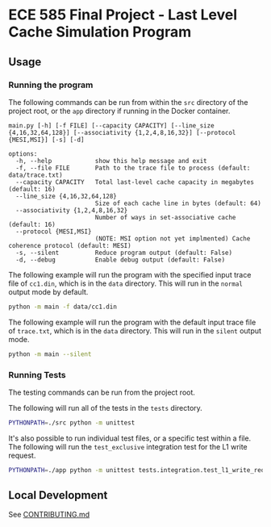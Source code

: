 # ECE 585 Final Project - Last Level Cache Simulation Program

## Usage

### Running the program

The following commands can be run from within the `src` directory of the project root, or the `app` directory if running in the Docker container.

```
main.py [-h] [-f FILE] [--capacity CAPACITY] [--line_size {4,16,32,64,128}] [--associativity {1,2,4,8,16,32}] [--protocol {MESI,MSI}] [-s] [-d]

options:
  -h, --help            show this help message and exit
  -f, --file FILE       Path to the trace file to process (default: data/trace.txt)
  --capacity CAPACITY   Total last-level cache capacity in megabytes (default: 16)
  --line_size {4,16,32,64,128}
                        Size of each cache line in bytes (default: 64)
  --associativity {1,2,4,8,16,32}
                        Number of ways in set-associative cache (default: 16)
  --protocol {MESI,MSI}
                        (NOTE: MSI option not yet implmented) Cache coherence protocol (default: MESI)
  -s, --silent          Reduce program output (default: False)
  -d, --debug           Enable debug output (default: False)
```

The following example will run the program with the specified input trace file of `cc1.din`, which is in the `data` directory. This will run in the `normal` output mode by default.

```sh
python -m main -f data/cc1.din
```

The following example will run the program with the default input trace file of `trace.txt`, which is in the `data` directory. This will run in the `silent` output mode.

```sh
python -m main --silent
```

### Running Tests

The testing commands can be run from the project root.

The following will run all of the tests in the `tests` directory.

```sh
PYTHONPATH=./src python -m unittest
```

It's also possible to run individual test files, or a specific test within a file. The following will run the `test_exclusive` integration test for the L1 write request.

```sh
PYTHONPATH=./app python -m unittest tests.integration.test_l1_write_request.TestCommandL1WriteRequest.test_exclusive
```

## Local Development

See [CONTRIBUTING.md](docs/CONTRIBUTING.md)
